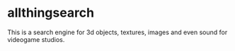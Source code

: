 # allthingsearch
This is a search engine for 3d objects, textures, images and even sound for videogame studios.
